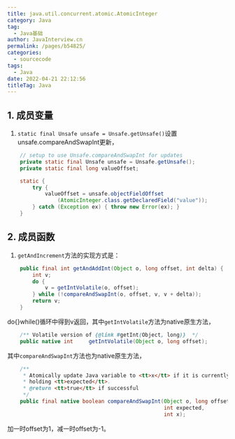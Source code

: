 ```yaml
---
title: java.util.concurrent.atomic.AtomicInteger
category: Java
tag: 
  - Java基础
author: JavaInterview.cn
permalink: /pages/b54825/
categories: 
  - sourcecode
tags: 
  - Java
date: 2022-04-21 22:12:56
titleTag: Java
---
```



## 1. 成员变量
1. `static final Unsafe unsafe = Unsafe.getUnsafe()`设置unsafe.compareAndSwapInt更新，
```java
    // setup to use Unsafe.compareAndSwapInt for updates
    private static final Unsafe unsafe = Unsafe.getUnsafe();
    private static final long valueOffset;

    static {
        try {
            valueOffset = unsafe.objectFieldOffset
                (AtomicInteger.class.getDeclaredField("value"));
        } catch (Exception ex) { throw new Error(ex); }
    }
```


## 2. 成员函数
1. `getAndIncrement`方法的实现方式是：
```java
    public final int getAndAddInt(Object o, long offset, int delta) {
        int v;
        do {
            v = getIntVolatile(o, offset);
        } while (!compareAndSwapInt(o, offset, v, v + delta));
        return v;
    }

```
do{}while()循环中得到v返回，其中`getIntVolatile`方法为native原生方法，
```java
    /** Volatile version of {@link #getInt(Object, long)}  */
    public native int     getIntVolatile(Object o, long offset);

```
其中`compareAndSwapInt`方法也为native原生方法，
```java
    /**
     * Atomically update Java variable to <tt>x</tt> if it is currently
     * holding <tt>expected</tt>.
     * @return <tt>true</tt> if successful
     */
    public final native boolean compareAndSwapInt(Object o, long offset,
                                                  int expected,
                                                  int x);

```
加一时offset为1，减一时offset为-1。
